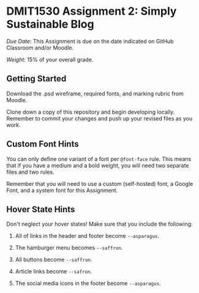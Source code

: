 # DMIT1530 Assignment 2: Simply Sustainable Blog

*Due Date*: This Assignment is due on the date indicated on GitHub Classroom and/or Moodle. 

*Weight*: 15% of your overall grade.



## Getting Started

Download the .psd wireframe, required fonts, and marking rubric from Moodle.

Clone down a copy of this repository and begin developing locally. Remember to commit your changes and push up your revised files as you work. 



## Custom Font Hints

You can only define one variant of a font per `@font-face` rule. This means that if you have a medium and a bold weight, you will need two separate files and two rules.

Remember that you will need to use a custom (self-hosted) font, a Google Font, and a system font for this Assignment.



## Hover State Hints

Don't neglect your hover states! Make sure that you include the following: 

1. All of links in the header and footer become `--asparagus`.

2. The hamburger menu becomes `--saffron`.

3. All buttons become `--saffron`.

4. Article links become `--safron`.

5. The social media icons in the footer become `--asparagus`.

